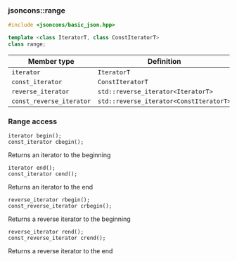 ### jsoncons::range

```c++
#include <jsoncons/basic_json.hpp>

template <class IteratorT, class ConstIteratorT>
class range; 
```

Member type                         |Definition
------------------------------------|------------------------------
`iterator`|`IteratorT`
`const_iterator`|`ConstIteratorT`
`reverse_iterator`|`std::reverse_iterator<IteratorT>`
`const_reverse_iterator`|`std::reverse_iterator<ConstIteratorT>`

### Range access

    iterator begin();
    const_iterator cbegin();
Returns an iterator to the beginning

    iterator end();
    const_iterator cend();
Returns an iterator to the end

    reverse_iterator rbegin();
    const_reverse_iterator crbegin();
Returns a reverse iterator to the beginning

    reverse_iterator rend();
    const_reverse_iterator crend();
Returns a reverse iterator to the end
